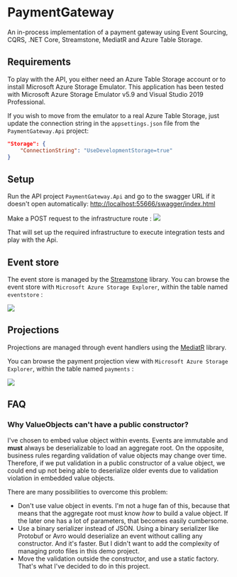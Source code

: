 
# PaymentGateway

An in-process implementation of a payment gateway using Event Sourcing, CQRS, .NET Core, Streamstone, MediatR and Azure Table Storage.

## Requirements
To play with the API, you either need an Azure Table Storage account or to install Microsoft Azure Storage Emulator. This application has been tested with Microsoft Azure Storage Emulator v5.9 and Visual Studio 2019 Professional.

If you wish to move from the emulator to a real Azure Table Storage, just update the connection string in the `appsettings.json` file from the `PaymentGateway.Api` project:
```json
"Storage": {
    "ConnectionString": "UseDevelopmentStorage=true"
}
```

## Setup


Run the API project `PaymentGateway.Api` and go to the swagger URL if it doesn't open automatically: [http://localhost:55666/swagger/index.html](http://localhost:55666/swagger/index.html)

Make a POST request to the infrastructure route : 
![](https://i.imgur.com/UD9xTk6.png)

That will set up the required infrastructure to execute integration tests and play with the Api.

## Event store
The event store is managed by the [Streamstone]([https://github.com/yevhen/Streamstone](https://github.com/yevhen/Streamstone)) library. You can browse the event store with `Microsoft Azure Storage Explorer`, within the table named `eventstore` :

![](https://i.imgur.com/pUQq5YC.png)

## Projections

Projections are managed through event handlers using the [MediatR]([https://github.com/jbogard/MediatR](https://github.com/jbogard/MediatR)) library.

You can browse the payment projection view with `Microsoft Azure Storage Explorer`, within the table named `payments` :


![](https://i.imgur.com/oxjPYCM.png)

## FAQ

### Why ValueObjects can't have a public constructor?
I've chosen to embed value object within events. Events are immutable and **must** always be deserializable to load an aggregate root. On the opposite, business rules regarding validation of value objects may change over time. Therefore, if we put validation in a public constructor of a value object, we could end up not being able to deserialize older events due to validation violation in embedded value objects.

There are many possibilities to overcome this problem:

 - Don't use value object in events. I'm not a huge fan of this, because that means that the aggregate root must know *how* to build a value object. If the later one has a lot of parameters, that becomes easily cumbersome.
 - Use a binary serializer instead of JSON. Using a binary serializer like Protobuf or Avro would deserialize an event without calling any constructor. And it's faster. But I didn't want to add the complexity of managing proto files in this demo project.
 - Move the validation outside the constructor, and use a static factory. That's what I've decided to do in this project.


 
